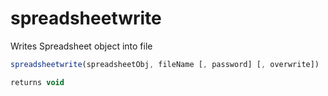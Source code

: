 # spreadsheetwrite

 Writes Spreadsheet object into file

```javascript
spreadsheetwrite(spreadsheetObj, fileName [, password] [, overwrite])
```

```javascript
returns void
```
